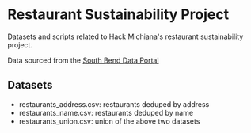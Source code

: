 # Restaurant Sustainability Project

Datasets and scripts related to Hack Michiana's restaurant sustainability project.

Data sourced from the [South Bend Data Portal](http://data-southbend.opendata.arcgis.com/datasets/business-licenses/geoservice)

## Datasets

* restaurants_address.csv: restaurants deduped by address
* restaurants_name.csv: restaurants deduped by name
* restaurants_union.csv: union of the above two datasets
